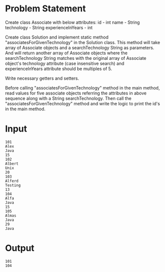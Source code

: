 # Problem Statement
Create class Associate with below attributes: id - int name - String technology - String experienceInYears - int

Create class Solution and implement static method "associatesForGivenTechnology" in the Solution class. This method will take array of Associate objects and a searchTechnology String as parameters. And will return another array of Associate objects where the searchTechnology String matches with the original array of Associate object's technology attribute (case insensitive search) and experienceInYears attribute should be multiples of 5.

Write necessary getters and setters.

Before calling "associatesForGivenTechnology" method in the main method, read values for five associate objects referring the attributes in above sequence along with a String searchTechnology. Then call the "associatesForGivenTechnology" method and write the logic to print the id's in the main method.

# Input
```
101
Alex
Java
15
102
Albert
Unix
20
103
Alferd
Testing
13
104
Alfa
Java
15
105
Almas
Java
29
Java
```
# Output
```
101
104
```
